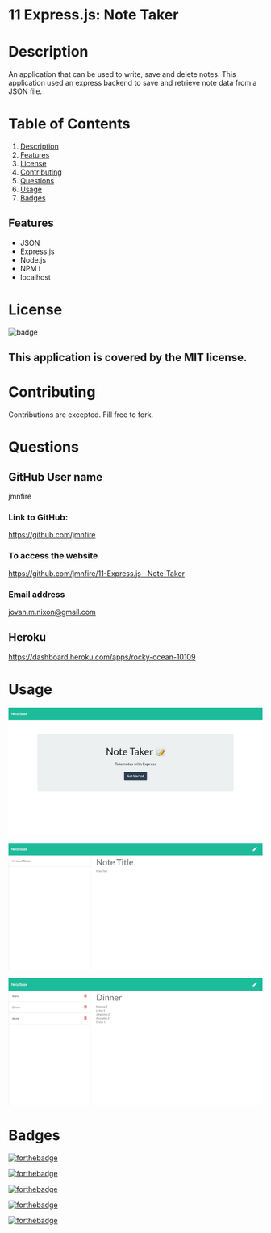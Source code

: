 # 11 Express.js: Note Taker

# Description 
An application that can be used to write, save and delete notes.  This application used an express backend to save and retrieve note data from a JSON file. 
# Table of Contents

1. [Description](#Description)
2. [Features](#Features)
3. [License](#License)
4. [Contributing](#Contributing)
5. [Questions](#Questions)
6. [Usage](#Usage)
7. [Badges](#Badges)

## Features
- JSON
- Express.js
- Node.js
- NPM i
- localhost

# License
![badge](https://img.shields.io/badge/license-MIT-brightgreen)
## This application is covered by the MIT license. 

# Contributing
Contributions are excepted. Fill free to fork. 

# Questions
## GitHub User name 
jmnfire
### Link to GitHub:
https://github.com/jmnfire
### To access the website
https://github.com/jmnfire/11-Express.js--Note-Taker
### Email address 
jovan.m.nixon@gmail.com
## Heroku 
https://dashboard.heroku.com/apps/rocky-ocean-10109

# Usage
![screenshot](public/assets/images/screencapture-localhost-8000-2021-04-27-22_35_02.png)

![screenshot](public/assets/images/8000-notes-2021-04-28-22_22_34.png)

![screenshot](public/assets/images/8000-notes-2021-04-28-22_20_02.png)

# Badges

[![forthebadge](https://forthebadge.com/images/badges/built-with-love.svg)](https://forthebadge.com)

[![forthebadge](https://forthebadge.com/images/badges/made-with-crayons.svg)](https://forthebadge.com)

[![forthebadge](https://forthebadge.com/images/badges/winter-is-coming.svg)](https://forthebadge.com)

[![forthebadge](https://forthebadge.com/images/badges/uses-html.svg)](https://forthebadge.com)

[![forthebadge](https://forthebadge.com/images/badges/made-with-javascript.svg)](https://forthebadge.com)